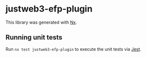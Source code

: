 # justweb3-efp-plugin

This library was generated with [Nx](https://nx.dev).

## Running unit tests

Run `nx test justweb3-efp-plugin` to execute the unit tests via [Jest](https://jestjs.io).
